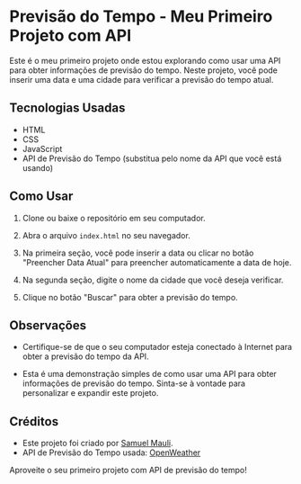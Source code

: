 # Previsão do Tempo - Meu Primeiro Projeto com API

Este é o meu primeiro projeto onde estou explorando como usar uma API para obter informações de previsão do tempo. Neste projeto, você pode inserir uma data e uma cidade para verificar a previsão do tempo atual.

## Tecnologias Usadas

- HTML
- CSS
- JavaScript
- API de Previsão do Tempo (substitua pelo nome da API que você está usando)

## Como Usar

1. Clone ou baixe o repositório em seu computador.

2. Abra o arquivo `index.html` no seu navegador.

3. Na primeira seção, você pode inserir a data ou clicar no botão "Preencher Data Atual" para preencher automaticamente a data de hoje.

4. Na segunda seção, digite o nome da cidade que você deseja verificar.

5. Clique no botão "Buscar" para obter a previsão do tempo.

## Observações

- Certifique-se de que o seu computador esteja conectado à Internet para obter a previsão do tempo da API.

- Esta é uma demonstração simples de como usar uma API para obter informações de previsão do tempo. Sinta-se à vontade para personalizar e expandir este projeto.

## Créditos

- Este projeto foi criado por [Samuel Mauli](https://www.linkedin.com/in/samuelmauli/).
- API de Previsão do Tempo usada: [OpenWeather](https://openweathermap.org)

Aproveite o seu primeiro projeto com API de previsão do tempo!

